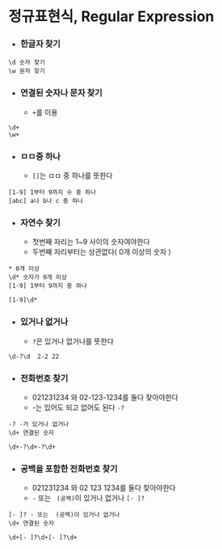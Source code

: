 # 정규표현식, Regular Expression


- ### 한글자 찾기
```
\d 숫자 찾기
\w 문자 찾기
```

- ### 연결된 숫자나 문자 찾기
  - `+`를 이용
```
\d+
\w+
```

- ### ㅁㅁ중 하나
  - `[]`는 ㅁㅁ 중 하나를 뜻한다
```
[1-9] 1부터 9까지 수 중 하나
[abc] a나 b나 c 중 하나
```

- ### 자연수 찾기
  - 첫번째 자리는 1~9 사이의 숫자여야한다
  - 두번째 자리부터는 상관없다( 0개 이상의 숫자 )
```
* 0개 이상
\d* 숫자가 0개 이상
[1-9] 1부터 9까지 중 하나

[1-9]\d*
```

- ### 있거나 없거나
  - `?`은 있거나 없거나를 뜻한다
```
\d-?\d  2-2 22
```

- ### 전화번호 찾기
  - 021231234 와 02-123-1234를 둘다 찾아야한다
  - -는 있어도 되고 없어도 된다 `-?`
```
-? -가 있거나 없거나
\d+ 연결된 숫자

\d+-?\d+-?\d+

```

- ### 공백을 포함한 전화번호 찾기
  - 021231234 와 02 123 1234를 둘다 찾아야한다
  - `-` 또는 ` (공백)`이 있거나 없거나 `[- ]?`
```
[- ]? - 또는  (공백)이 있거나 없거나
\d+ 연결된 숫자

\d+[- ]?\d+[- ]?\d+
```
